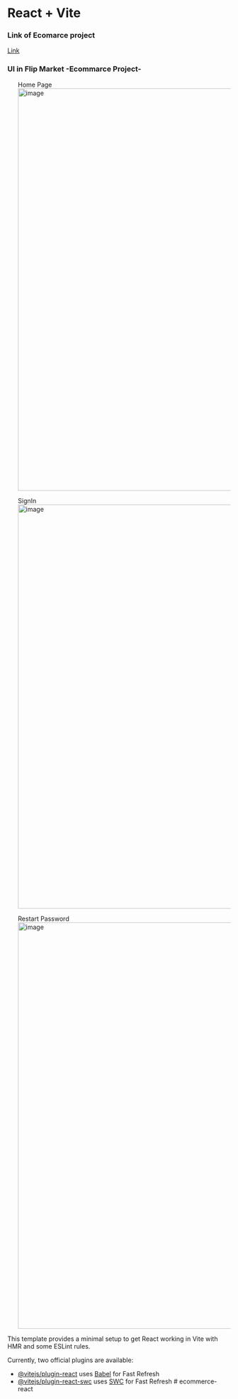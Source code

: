 # React + Vite

<h3> Link of Ecomarce project  </h3>
<a href =https://e-commerce-react-4eks.onrender.com>Link</a>
<h3>UI in Flip Market -Ecommarce Project-</h3>
<ui>
  <ul>Home Page 
  <img width="907" alt="image" src="https://github.com/user-attachments/assets/e6e67cf7-3e88-400f-84a4-1a123dc0f578">
</ul>
  <ul>SignIn 
    <img width="911" alt="image" src="https://github.com/user-attachments/assets/836fa9d8-a00f-4400-864b-1ce247caffb3">

  </ul>
  <ul> Restart Password 
    <img width="916" alt="image" src="https://github.com/user-attachments/assets/e3992455-b3d4-4c7d-838a-2f8538ccf57a">

  </ul>
</ui>
This template provides a minimal setup to get React working in Vite with HMR and some ESLint rules.

Currently, two official plugins are available:

- [@vitejs/plugin-react](https://github.com/vitejs/vite-plugin-react/blob/main/packages/plugin-react/README.md) uses [Babel](https://babeljs.io/) for Fast Refresh
- [@vitejs/plugin-react-swc](https://github.com/vitejs/vite-plugin-react-swc) uses [SWC](https://swc.rs/) for Fast Refresh
#   e c o m m e r c e - r e a c t 
 
 
